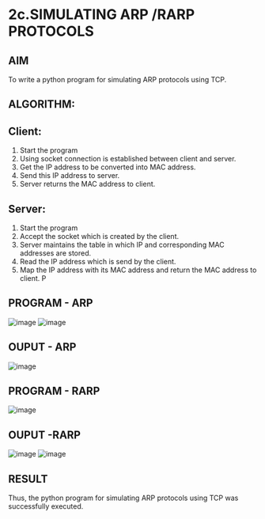 # 2c.SIMULATING ARP /RARP PROTOCOLS
## AIM
To write a python program for simulating ARP protocols using TCP.
## ALGORITHM:
## Client:
1. Start the program
2. Using socket connection is established between client and server.
3. Get the IP address to be converted into MAC address.
4. Send this IP address to server.
5. Server returns the MAC address to client.
## Server:
1. Start the program
2. Accept the socket which is created by the client.
3. Server maintains the table in which IP and corresponding MAC addresses are
stored.
4. Read the IP address which is send by the client.
5. Map the IP address with its MAC address and return the MAC address to client.
P
## PROGRAM - ARP
![image](https://github.com/Pooja-sri45/2c.ARP_RARP_PROTOCOLS/assets/147081893/f203aea7-74c5-498b-a55f-8a39075b0636)
![image](https://github.com/Pooja-sri45/2c.ARP_RARP_PROTOCOLS/assets/147081893/3ab7aff0-baa5-4eea-957f-b720463b31ed)


## OUPUT - ARP
![image](https://github.com/Pooja-sri45/2c.ARP_RARP_PROTOCOLS/assets/147081893/4376b900-68c9-4d14-82a5-aef27b3cdf47)

## PROGRAM - RARP
![image](https://github.com/Pooja-sri45/2c.ARP_RARP_PROTOCOLS/assets/147081893/cc45a485-b60d-481e-a2c7-fc85dd44094e)

## OUPUT -RARP
![image](https://github.com/Pooja-sri45/2c.ARP_RARP_PROTOCOLS/assets/147081893/2a1a2d46-d16d-4d35-bc13-7fc77e481351)
![image](https://github.com/Pooja-sri45/2c.ARP_RARP_PROTOCOLS/assets/147081893/424b3b3e-318d-48b4-87a6-bcfb62919b9d)



## RESULT
Thus, the python program for simulating ARP protocols using TCP was successfully 
executed.
